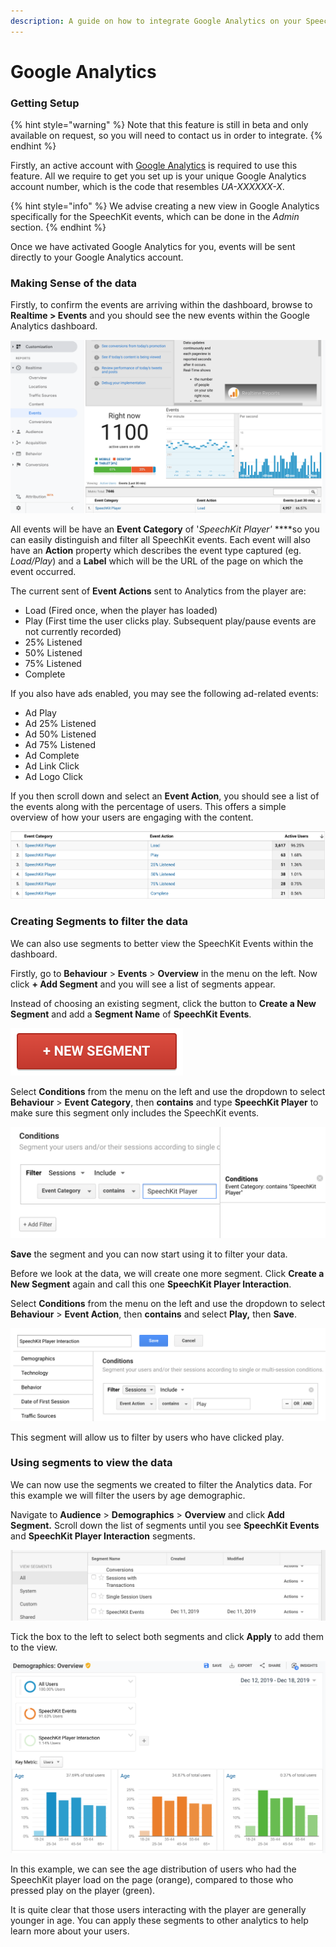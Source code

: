 ```yaml
---
description: A guide on how to integrate Google Analytics on your SpeechKit account.
---
```


# Google Analytics

### Getting Setup

{% hint style="warning" %}
Note that this feature is still in beta and only available on request, so you will need to contact us in order to integrate.
{% endhint %}

Firstly, an active account with [Google Analytics](http://www.google.com/analytics) is required to use this feature. All we require to get you set up is your unique Google Analytics account number, which is the code that resembles _UA-XXXXXX-X_.

{% hint style="info" %}
We advise creating a new view in Google Analytics specifically for the SpeechKit events, which can be done in the _Admin_ section.
{% endhint %}

Once we have activated Google Analytics for you, events will be sent directly to your Google Analytics account. 

### Making Sense of the data

Firstly, to confirm the events are arriving within the dashboard, browse to **Realtime &gt; Events** and you should see the new events within the Google Analytics dashboard.

![](../.gitbook/assets/screenshot-2019-12-06-at-08.31.48.png)

All events will be have an **Event Category** of '_SpeechKit Player'_ ****so you can easily distinguish and filter all SpeechKit events. Each event will also have an **Action** property which describes the event type captured \(eg. _Load/Play_\) and a **Label** which will be the URL of the page on which the event occurred.

The current sent of **Event Actions** sent to Analytics from the player are:

* Load \(Fired once, when the player has loaded\)
* Play \(First time the user clicks play. Subsequent play/pause events are not currently recorded\)
* 25% Listened
* 50% Listened
* 75% Listened
* Complete

If you also have ads enabled, you may see the following ad-related events:

* Ad Play
* Ad 25% Listened
* Ad 50% Listened
* Ad 75% Listened
* Ad Complete
* Ad Link Click
* Ad Logo Click

If you then scroll down and select an **Event Action**, you should see a list of the events along with the percentage of users. This offers a simple overview of how your users are engaging with the content.

![](../.gitbook/assets/screenshot-2020-04-30-at-11.32.24.png)

### Creating Segments to filter the data

We can also use segments to better view the SpeechKit Events within the dashboard.

Firstly, go to **Behaviour** &gt; **Events** &gt; **Overview** in the menu on the left. Now click **+ Add Segment** and you will see a list of segments appear. 

Instead of choosing an existing segment, click the button to **Create a New Segment** and add a **Segment Name** of **SpeechKit Events**.

![](../.gitbook/assets/screenshot-2019-12-11-at-13.02.10.png)

Select **Conditions** from the menu on the left and use the dropdown to select  **Behaviour** &gt; **Event Category**, then **contains** and type **SpeechKit Player** to make sure this segment only includes the SpeechKit events.

![](../.gitbook/assets/screenshot-2019-12-11-at-13.04.08.png)

**Save** the segment and you can now start using it to filter your data.

Before we look at the data, we will create one more segment. Click **Create a New Segment** again and call this one **SpeechKit Player Interaction**.

Select **Conditions** from the menu on the left and use the dropdown to select  **Behaviour** &gt; **Event Action**, then **contains** and select **Play,** then **Save**. 

![](../.gitbook/assets/screenshot-2019-12-20-at-15.56.59.png)

This segment will allow us to filter by users who have clicked play.

### Using segments to view the data

We can now use the segments we created to filter the Analytics data. For this example we will filter the users by age demographic. 

Navigate to **Audience** &gt; **Demographics** &gt; **Overview** and click **Add Segment.** Scroll down the list of segments until you see **SpeechKit Events** and **SpeechKit Player Interaction** segments. 

![](../.gitbook/assets/screenshot-2019-12-11-at-13.06.28.png)

Tick the box to the left to select both segments and click **Apply** to add them to the view.

![](../.gitbook/assets/screenshot-2019-12-20-at-00.36.23.png)

In this example, we can see the age distribution of users who had the SpeechKit player load on the page \(orange\), compared to those who pressed play on the player \(green\).

It is quite clear that those users interacting with the player are generally younger in age. You can apply these segments to other analytics to help learn more about your users.

